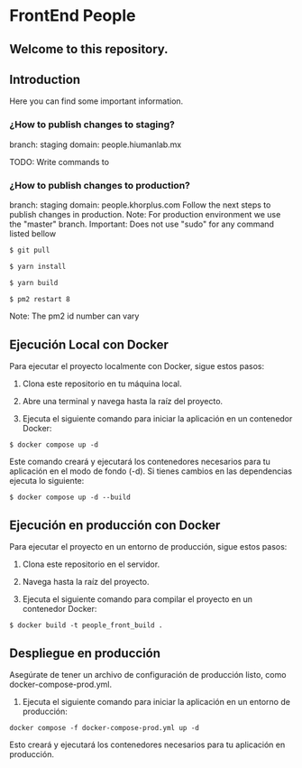 # FrontEnd People
## Welcome to this repository. 

## Introduction ##
Here you can find some important information.

### ¿How to publish changes to staging?
branch: staging
domain: people.hiumanlab.mx

TODO: Write commands to 

### ¿How to publish changes to production?
branch: staging
domain: people.khorplus.com
Follow the next steps to publish changes in production. 
Note: For production environment we use the "master" branch.
Important: Does not use "sudo" for any command listed bellow

```sh
$ git pull
```

```sh
$ yarn install
```

```sh
$ yarn build
```

```sh
$ pm2 restart 8
```
Note: The pm2 id number can vary

## Ejecución Local con Docker

Para ejecutar el proyecto localmente con Docker, sigue estos pasos:

1. Clona este repositorio en tu máquina local.

2. Abre una terminal y navega hasta la raíz del proyecto.

3. Ejecuta el siguiente comando para iniciar la aplicación en un contenedor Docker:

````shell
$ docker compose up -d
````
Este comando creará y ejecutará los contenedores necesarios para tu aplicación en el modo de fondo (-d).
Si tienes cambios en las dependencias ejecuta lo siguiente:

````shell
$ docker compose up -d --build
````


## Ejecución en producción con Docker

Para ejecutar el proyecto en un entorno de producción, sigue estos pasos:

1. Clona este repositorio en el servidor.

2. Navega hasta la raíz del proyecto.

3. Ejecuta el siguiente comando para compilar el proyecto en un contenedor Docker:

````shell
$ docker build -t people_front_build .
````

## Despliegue en producción

Asegúrate de tener un archivo de configuración de producción listo, como docker-compose-prod.yml.

1. Ejecuta el siguiente comando para iniciar la aplicación en un entorno de producción:

````shell
docker compose -f docker-compose-prod.yml up -d
````

Esto creará y ejecutará los contenedores necesarios para tu aplicación en producción. 

